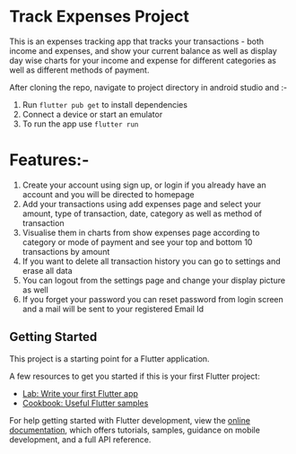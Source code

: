 # Track Expenses Project
This is an expenses tracking app that tracks your transactions - both income and expenses, and show your current balance as well as display day wise charts for your income and expense for different categories as well as different methods of payment. 

After cloning the repo, navigate to project directory in android studio and :-

1. Run ```flutter pub get``` to install dependencies
2. Connect a device or start an emulator
3. To run the app use ```flutter run```

# Features:-
1. Create your account using sign up, or login if you already have an account and you will be directed to homepage
2. Add your transactions using add expenses page and select your amount, type of transaction, date, category as well as method of transaction
3. Visualise them in charts from show expenses page according to category or mode of payment and see your top and bottom 10 transactions by amount
4. If you want to delete all transaction history you can go to settings and erase all data
5. You can logout from the settings page and change your display picture as well
6. If you forget your password you can reset password from login screen and a mail will be sent to your registered Email Id

## Getting Started

This project is a starting point for a Flutter application.

A few resources to get you started if this is your first Flutter project:

- [Lab: Write your first Flutter app](https://docs.flutter.dev/get-started/codelab)
- [Cookbook: Useful Flutter samples](https://docs.flutter.dev/cookbook)

For help getting started with Flutter development, view the
[online documentation](https://docs.flutter.dev/), which offers tutorials,
samples, guidance on mobile development, and a full API reference.
